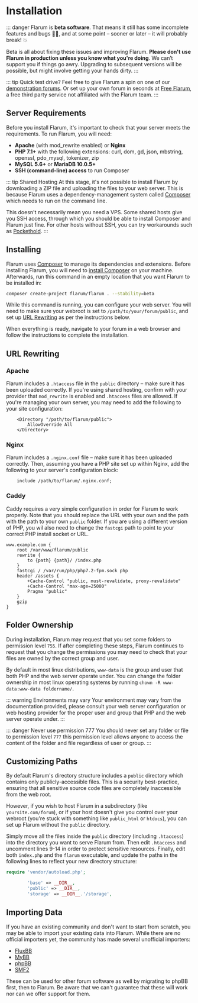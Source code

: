 # Installation

::: danger
Flarum is **beta software**. That means it still has some incomplete features and bugs 🐛🐞, and at some point – sooner or later – it will probably break! 💥

Beta is all about fixing these issues and improving Flarum. **Please don't use Flarum in production unless you know what you're doing**. We can’t support you if things go awry. Upgrading to subsequent versions will be possible, but might involve getting your hands dirty. 
:::

::: tip Quick test drive?
Feel free to give Flarum a spin on one of our [demonstration forums](https://discuss.flarum.org/d/21101). Or set up your own forum in seconds at [Free Flarum](https://www.freeflarum.com), a free third party service not affiliated with the Flarum team.
:::

## Server Requirements

Before you install Flarum, it's important to check that your server meets the requirements. To run Flarum, you will need:

* **Apache** (with mod\_rewrite enabled) or **Nginx**
* **PHP 7.1+** with the following extensions: curl, dom, gd, json, mbstring, openssl, pdo\_mysql, tokenizer, zip
* **MySQL 5.6+** or **MariaDB 10.0.5+**
* **SSH (command-line) access** to run Composer

::: tip Shared Hosting
At this stage, it's not possible to install Flarum by downloading a ZIP file and uploading the files to your web server. This is because Flarum uses a dependency-management system called [Composer](https://getcomposer.org) which needs to run on the command line.

This doesn't necessarily mean you need a VPS. Some shared hosts give you SSH access, through which you should be able to install Composer and Flarum just fine. For other hosts without SSH, you can try workarounds such as [Pockethold](https://github.com/andreherberth/pockethold).
:::

## Installing

Flarum uses [Composer](https://getcomposer.org) to manage its dependencies and extensions. Before installing Flarum, you will need to [install Composer](https://getcomposer.org) on your machine. Afterwards, run this command in an empty location that you want Flarum to be installed in:

```bash
composer create-project flarum/flarum . --stability=beta
```

While this command is running, you can configure your web server. You will need to make sure your webroot is set to `/path/to/your/forum/public`, and set up [URL Rewriting](#url-rewriting) as per the instructions below.

When everything is ready, navigate to your forum in a web browser and follow the instructions to complete the installation.

## URL Rewriting

### Apache

Flarum includes a `.htaccess` file in the `public` directory – make sure it has been uploaded correctly. If you're using shared hosting, confirm with your provider that `mod_rewrite` is enabled and `.htaccess` files are allowed. If you're managing your own server, you may need to add the following to your site configuration:

```
    <Directory "/path/to/flarum/public">
        AllowOverride All
    </Directory>
```

### Nginx

Flarum includes a `.nginx.conf` file – make sure it has been uploaded correctly. Then, assuming you have a PHP site set up within Nginx, add the following to your server's configuration block:

```nginx
    include /path/to/flarum/.nginx.conf;
```

### Caddy

Caddy requires a very simple configuration in order for Flarum to work properly. Note that you should replace the URL with your own and the path with the path to your own `public` folder. If you are using a different version of PHP, you wil also need to change the `fastcgi` path to point to your correct PHP install socket or URL.

```
www.example.com {
    root /var/www/flarum/public
    rewrite {
        to {path} {path}/ /index.php
    }
    fastcgi / /var/run/php/php7.2-fpm.sock php
    header /assets {
        +Cache-Control "public, must-revalidate, proxy-revalidate"
        +Cache-Control "max-age=25000"
        Pragma "public" 
    }
    gzip
}
```
## Folder Ownership
During installation, Flarum may request that you set some folders to permission level `755`. If after completing these steps, Flarum continues to request that you change the permissions you may need to check that your files are owned by the correct group and user. 

By default in most linux distributions, `www-data` is the group and user that both PHP and the web server operate under. You can change the folder ownership in most linux operating systems by running `chown -R www-data:www-data foldername/`. 

::: warning Environments may vary
Your environment may vary from the documentation provided, please consult your web server configuration or web hosting provider for the proper user and group that PHP and the web server operate under.
:::

::: danger Never use permission 777
You should never set any folder or file to permission level `777` this permission level allows anyone to access the content of the folder and file regardless of user or group. 
:::

## Customizing Paths

By default Flarum's directory structure includes a `public` directory which contains only publicly-accessible files. This is a security best-practice, ensuring that all sensitive source code files are completely inaccessible from the web root.

However, if you wish to host Flarum in a subdirectory (like `yoursite.com/forum`), or if your host doesn't give you control over your webroot (you're stuck with something like `public_html` or `htdocs`), you can set up Flarum without the `public` directory.

Simply move all the files inside the `public` directory (including `.htaccess`) into the directory you want to serve Flarum from. Then edit `.htaccess` and uncomment lines 9-14 in order to protect sensitive resources. Finally, edit both `index.php` and the `flarum` executable, and update the paths in the following lines to reflect your new directory structure:

```php
require 'vendor/autoload.php';
```

```php
        'base' => __DIR__,
        'public' => __DIR__,
        'storage' => __DIR__.'/storage',
```

## Importing Data

If you have an existing community and don't want to start from scratch, you may be able to import your existing data into Flarum. While there are no official importers yet, the community has made several unofficial importers:

* [FluxBB](https://discuss.flarum.org/d/3867-fluxbb-to-flarum-migration-tool)
* [MyBB](https://discuss.flarum.org/d/5506-mybb-migrate-script)
* [phpBB](https://discuss.flarum.org/d/1117-phpbb-migrate-script-updated-for-beta-5)
* [SMF2](https://github.com/ItalianSpaceAstronauticsAssociation/smf2_to_flarum)

These can be used for other forum software as well by migrating to phpBB first, then to Flarum. Be aware that we can't guarantee that these will work nor can we offer support for them.
